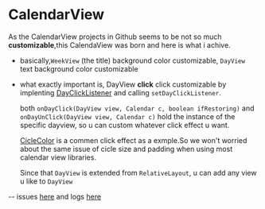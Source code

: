 # CalendarView
As the CalendarView projects in Github seems to be not so much **customizable**,this CalendaView was born and here is what i achive.
- basically,`WeekView` (the title)  background color  customizable, `DayView` text   background color customizable
- what exactly important is, DayView **click** click customizable by implenting [DayClickListener](https://github.com/CallMeXYZ/CalendarView/blob/master/library/src/main/java/com/callmexyz/calendarview/dayclicklistener/DayClickListener.java) and calling  `setDayClickListener`. 

  both `onDayClick(DayView view, Calendar c, boolean ifRestoring)` and `onDayUnClick(DayView view, Calendar c)` hold the instance of the specific dayview, so u can custom whatever click effect u want.
  
  [CicleColor](https://github.com/CallMeXYZ/CalendarView/blob/master/library/src/main/java/com/callmexyz/calendarview/dayclicklistener/CilcleColor.java) is a commen click effect as a exmple.So we won't worried about the same issue of cicle size and padding when using most calendar view libraries.
  
  Since that `DayView` is extended from `RelativeLayout`, u can add any view u like to `DayView`

--
issues [here](https://github.com/CallMeXYZ/CalendarView/blob/master/issues.md)
and logs [here](https://github.com/CallMeXYZ/CalendarView/blob/master/logs.md)
